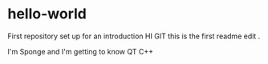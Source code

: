 # hello-world
First repository set up for an introduction
HI GIT this is the first readme edit .

I'm Sponge and I'm getting to know QT C++ 
